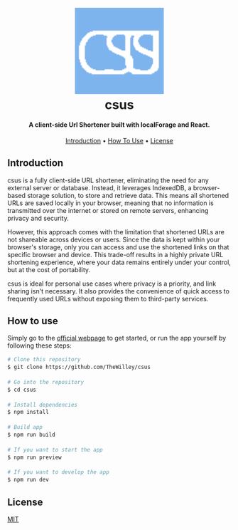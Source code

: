 <h1 align="center">
  <br>
  <img src="csus.png" alt="FruityDancitor" width="200">
  <br>
  csus
  <br>
</h1>

<h4 align="center">A client-side Url Shortener built with localForage and React.
</h4>

<p align="center">
  <a href="#introduction">Introduction</a> •
  <a href="#how-to-use">How To Use</a> •
  <a href="#license">License</a>
</p>

## Introduction

csus is a fully client-side URL shortener, eliminating the need for any external server or database. Instead, it leverages IndexedDB, a browser-based storage solution, to store and retrieve data. This means all shortened URLs are saved locally in your browser, meaning that no information is transmitted over the internet or stored on remote servers, enhancing privacy and security.

However, this approach comes with the limitation that shortened URLs are not shareable across devices or users. Since the data is kept within your browser's storage, only you can access and use the shortened links on that specific browser and device. This trade-off results in a highly private URL shortening experience, where your data remains entirely under your control, but at the cost of portability.

csus is ideal for personal use cases where privacy is a priority, and link sharing isn't necessary. It also provides the convenience of quick access to frequently used URLs without exposing them to third-party services.

## How to use

Simply go to the [official webpage](url_here) to get started, or run the app yourself by following these steps:

```bash
# Clone this repository
$ git clone https://github.com/TheWilley/csus

# Go into the repository
$ cd csus

# Install dependencies
$ npm install

# Build app
$ npm run build

# If you want to start the app
$ npm run preview

# If you want to develop the app
$ npm run dev
```

## License

[MIT](https://github.com/TheWilley/csus/blob/main/LICENSE)
